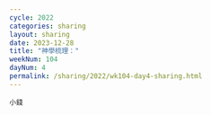 ```yaml
---
cycle: 2022
categories: sharing
layout: sharing
date: 2023-12-28
title: "神學梳理："
weekNum: 104
dayNum: 4
permalink: /sharing/2022/wk104-day4-sharing.html
---
```


[](https://eccseattle.github.io/media/sharing/2022/wk104/2023-12-28-bin.m4a)

`小錢`